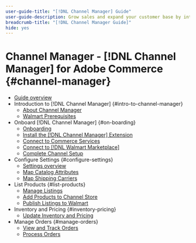 ```yaml
---
user-guide-title: "[!DNL Channel Manager] Guide"
user-guide-description: Grow sales and expand your customer base by integrating Adobe Commerce or Magento Open Source with your [!DNL Walmart Marketplace Seller Central] account.
breadcrumb-title: "[!DNL Channel Manager Guide]"
hide: yes
---
```


# Channel Manager - [!DNL Channel Manager] for Adobe Commerce {#channel-manager}

- [Guide overview](guide-overview.md)
- Introduction to [!DNL Channel Manager] {#intro-to-channel-manager}
  - [About Channel Manager](overview.md)
  - [Walmart Prerequisites](walmart-prerequisites.md)
- Onboard [!DNL Channel Manager] {#on-boarding}
  - [Onboarding](onboard.md)
  - [Install the [!DNL Channel Manager] Extension](install.md)
  - [Connect to Commerce Services](connect.md)
  - [Connect to [!DNL Walmart Marketplace]](connect-marketplace.md)
  - [Complete Channel Setup](complete-store-setup.md)
- Configure Settings {#configure-settings}
  - [Settings overview](settings-overview.md)
  - [Map Catalog Attributes](map-catalog-attributes.md)
  - [Map Shipping Carriers](map-shipping-carriers.md)
- List Products {#list-products}
  - [Manage Listings](manage-listings.md)
  - [Add Products to Channel Store](add-products-to-channel-store.md)
  - [Publish Listings to Walmart](publish-listings-to-marketplace.md)
- Inventory and Pricing {#inventory-pricing}
  - [Update Inventory and Pricing](inventory-and-price-updates.md)
- Manage Orders {#manage-orders}
  - [View and Track Orders](manage-orders.md)
  - [Process Orders](process-orders.md)

